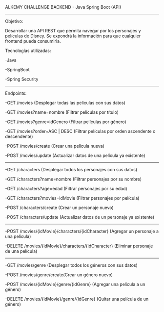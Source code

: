 ALKEMY CHALLENGE BACKEND - Java Spring Boot (API)

-------------------------------

Objetivo:

Desarrollar una API REST que permita navegar por los personajes y películas de Disney. Se expondrá la información para que cualquier frontend pueda consumirla.

Tecnologías utilizadas:

-Java

-SpringBoot

-Spring Security

-------------------------------

Endpoints:

-GET /movies (Desplegar todas las peliculas con sus datos)

-GET /movies?name=nombre (Filtrar películas por título)

-GET /movies?genre=idGenero (Filtrar películas por género)

-GET /movies?order=ASC | DESC (Filtrar películas por orden ascendente o descendente)

-POST /movies/create (Crear una película nueva)

-POST /movies/update (Actualizar datos de una película ya existente)

-------------------------------

-GET /characters (Desplegar todos los personajes con sus datos)

-GET /characters?name=nombre (Filtrar personajes por su nombre)

-GET /characters?age=edad (Filtrar personajes por su edad)

-GET /characters?movies=idMovie (Filtrar personajes por película)

-POST /characters/create (Crear un personaje nuevo)

-POST /characters/update (Actualizar datos de un personaje ya existente)

-------------------------------

-POST /movies/{idMovie}/characters/{idCharacter} (Agregar un personaje a una película)

-DELETE /movies/{idMovie}/characters/{idCharacter} (Eliminar personaje de una película)

-------------------------------

-GET /movies/genre (Desplegar todos los géneros con sus datos)

-POST /movies/genre/create(Crear un género nuevo)

-POST /movies/{idMovie}/genre/{idGenre} (Agregar una película a un género)

-DELETE /movies/{idMovie}/genre/{idGenre} (Quitar una película de un género)

